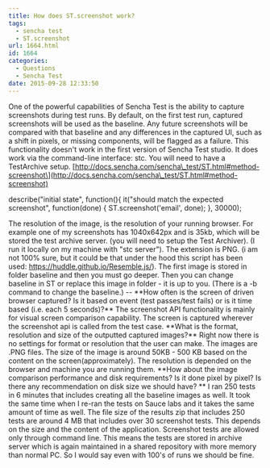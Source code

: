 ```yaml
---
title: How does ST.screenshot work?
tags:
  - sencha test
  - ST.screenshot
url: 1664.html
id: 1664
categories:
  - Questions
  - Sencha Test
date: 2015-09-28 12:33:50
---
```


One of the powerful capabilities of Sencha Test is the ability to capture screenshots during test runs. By default, on the first test run, captured screenshots will be used as the baseline. Any future screenshots will be compared with that baseline and any differences in the captured UI, such as a shift in pixels, or missing components, will be flagged as a failure. This functionality doesn't work in the first version of Sencha Test studio. It does work via the command-line interface: stc. You will need to have a TestArchive setup. \[http://docs.sencha.com/sencha\_test/ST.html#method-screenshot\](http://docs.sencha.com/sencha\_test/ST.html#method-screenshot)

 describe("initial state", function(){
    it("should match the expected screenshot", function(done) {
                ST.screenshot('email', done);
 }, 30000);

The resolution of the image, is the resolution of your running browser. For example one of my screenshots has 1040x642px and is 35kb, which will be stored the test archive server. (you will need to setup the Test Archiver). (I run it locally on my machine with "stc server"). The extension is PNG. (i am not 100% sure, but it could be that under the hood this script has been used: https://huddle.github.io/Resemble.js/). The first image is stored in folder baseline and then you must go deeper. Then you can change baseline in ST or replace this image in folder - it is up to you. (There is a -b command to change the baseline.) -- \*\*How often is the screen of driven browser captured? Is it based on event (test passes/test fails) or is it time based (i.e. each 5 seconds)?\*\* The screenshot API functionality is mainly for visual screen comparison capability. The screen is captured wherever the screenshot api is called from the test case. \*\*What is the format, resolution and size of the outputted captured images?\*\* Right now there is no settings for format or resolution that the user can make. The images are .PNG files. The size of the image is around 50KB - 500 KB based on the content on the screen(approximately). The resolution is depended on the browser and machine you are running them. \*\*How about the image comparison performance and disk requirements? Is it done pixel by pixel? Is there any recommendation on disk size we should have? \*\* I ran 250 tests in 6 minutes that includes creating all the baseline images as well. It took the same time when I re-ran the tests on Sauce labs and it takes the same amount of time as well. The file size of the results zip that includes 250 tests are around 4 MB that includes over 30 screenshot tests. This depends on the size and the content of the application. Screenshot tests are allowed only through command line. This means the tests are stored in archive server which is again maintained in a shared repository with more memory than normal PC. So I would say even with 100's of runs we should be fine.